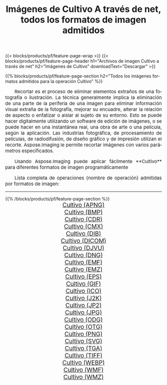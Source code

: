 ﻿---
title: Imágenes de Cultivo A través de net, todos los formatos de imagen admitidos 
weight: 3920
url: /es/net/crop 
lang: es
langdirlevel: 2
locales: zh-hans,ja,it,ru,de,es,fr,nl,id,lt,pl,pt,vi,tr,ko,zh-hant,ar,hi,th,sv,cs,uk,he
description: Usando Aspose.Imaging puede fácilmente Cultivo imágenes a través de net
---

{{< blocks/products/pf/feature-page-wrap >}}
{{< blocks/products/pf/feature-page-header h1="Archivos de imagen Cultivo a través de net" h2="Imágenes de Cultivo" downloadText="Descargar" >}}


{{% blocks/products/pf/feature-page-section  h2="Todos los imágenes formatos admitidos para la operación Cultivo" %}}
<p align="justify" style="text-indent:2em;font-size:15px;">
Recortar es el proceso de eliminar elementos extraños de una fotografía o ilustración. La técnica generalmente implica la eliminación de una parte de la periferia de una imagen para eliminar información visual extraña de la fotografía, mejorar su encuadre, alterar la relación de aspecto o enfatizar o aislar al sujeto de su entorno. Esto se puede hacer digitalmente utilizando un software de edición de imágenes, o se puede hacer en una instantánea real, una obra de arte o una película, según la aplicación. Las industrias fotográfica, de procesamiento de películas, de radiodifusión, de diseño gráfico y de impresión utilizan el recorte. Aspose.Imaging le permite recortar imágenes con varios parámetros especificados.
</p>
<p align="justify" style="text-indent:2em;font-size:15px;">
Usando Aspose.Imaging puede aplicar fácilmente **Cultivo** para diferentes formatos de imagen programáticamente
</p>
<p align="justify" style="text-indent:2em;font-size:15px;">
Lista completa de operaciones {nombre de operación} admitidas por formatos de imagen:
</p>
<hr/>
{{% /blocks/products/pf/feature-page-section %}}
<div class="container-fluid productfamilypage bg-gray">
    <div class="convertypes bg-gray agp-content section">
        <div class="container">
		<div class="row other-converters" style="gap: 10px;font-size: 19px;text-align:center;">
		    <div class='col-md-2 other-converter remove-lp remove-rp'><a href="/imaging/es/net/crop/apng" style="padding:15px;">Cultivo (APNG)</a></div><div class='col-md-2 other-converter remove-lp remove-rp'><a href="/imaging/es/net/crop/bmp" style="padding:15px;">Cultivo (BMP)</a></div><div class='col-md-2 other-converter remove-lp remove-rp'><a href="/imaging/es/net/crop/cdr" style="padding:15px;">Cultivo (CDR)</a></div><div class='col-md-2 other-converter remove-lp remove-rp'><a href="/imaging/es/net/crop/cmx" style="padding:15px;">Cultivo (CMX)</a></div><div class='col-md-2 other-converter remove-lp remove-rp'><a href="/imaging/es/net/crop/dib" style="padding:15px;">Cultivo (DIB)</a></div><div class='col-md-2 other-converter remove-lp remove-rp'><a href="/imaging/es/net/crop/dicom" style="padding:15px;">Cultivo (DICOM)</a></div><div class='col-md-2 other-converter remove-lp remove-rp'><a href="/imaging/es/net/crop/djvu" style="padding:15px;">Cultivo (DJVU)</a></div><div class='col-md-2 other-converter remove-lp remove-rp'><a href="/imaging/es/net/crop/dng" style="padding:15px;">Cultivo (DNG)</a></div><div class='col-md-2 other-converter remove-lp remove-rp'><a href="/imaging/es/net/crop/emf" style="padding:15px;">Cultivo (EMF)</a></div><div class='col-md-2 other-converter remove-lp remove-rp'><a href="/imaging/es/net/crop/emz" style="padding:15px;">Cultivo (EMZ)</a></div><div class='col-md-2 other-converter remove-lp remove-rp'><a href="/imaging/es/net/crop/eps" style="padding:15px;">Cultivo (EPS)</a></div><div class='col-md-2 other-converter remove-lp remove-rp'><a href="/imaging/es/net/crop/gif" style="padding:15px;">Cultivo (GIF)</a></div><div class='col-md-2 other-converter remove-lp remove-rp'><a href="/imaging/es/net/crop/ico" style="padding:15px;">Cultivo (ICO)</a></div><div class='col-md-2 other-converter remove-lp remove-rp'><a href="/imaging/es/net/crop/j2k" style="padding:15px;">Cultivo (J2K)</a></div><div class='col-md-2 other-converter remove-lp remove-rp'><a href="/imaging/es/net/crop/jp2" style="padding:15px;">Cultivo (JP2)</a></div><div class='col-md-2 other-converter remove-lp remove-rp'><a href="/imaging/es/net/crop/jpg" style="padding:15px;">Cultivo (JPG)</a></div><div class='col-md-2 other-converter remove-lp remove-rp'><a href="/imaging/es/net/crop/odg" style="padding:15px;">Cultivo (ODG)</a></div><div class='col-md-2 other-converter remove-lp remove-rp'><a href="/imaging/es/net/crop/otg" style="padding:15px;">Cultivo (OTG)</a></div><div class='col-md-2 other-converter remove-lp remove-rp'><a href="/imaging/es/net/crop/png" style="padding:15px;">Cultivo (PNG)</a></div><div class='col-md-2 other-converter remove-lp remove-rp'><a href="/imaging/es/net/crop/svg" style="padding:15px;">Cultivo (SVG)</a></div><div class='col-md-2 other-converter remove-lp remove-rp'><a href="/imaging/es/net/crop/tga" style="padding:15px;">Cultivo (TGA)</a></div><div class='col-md-2 other-converter remove-lp remove-rp'><a href="/imaging/es/net/crop/tiff" style="padding:15px;">Cultivo (TIFF)</a></div><div class='col-md-2 other-converter remove-lp remove-rp'><a href="/imaging/es/net/crop/webp" style="padding:15px;">Cultivo (WEBP)</a></div><div class='col-md-2 other-converter remove-lp remove-rp'><a href="/imaging/es/net/crop/wmf" style="padding:15px;">Cultivo (WMF)</a></div><div class='col-md-2 other-converter remove-lp remove-rp'><a href="/imaging/es/net/crop/wmz" style="padding:15px;">Cultivo (WMZ)</a></div>
                </div>
        </div>
    </div>
</div>
<br/>
